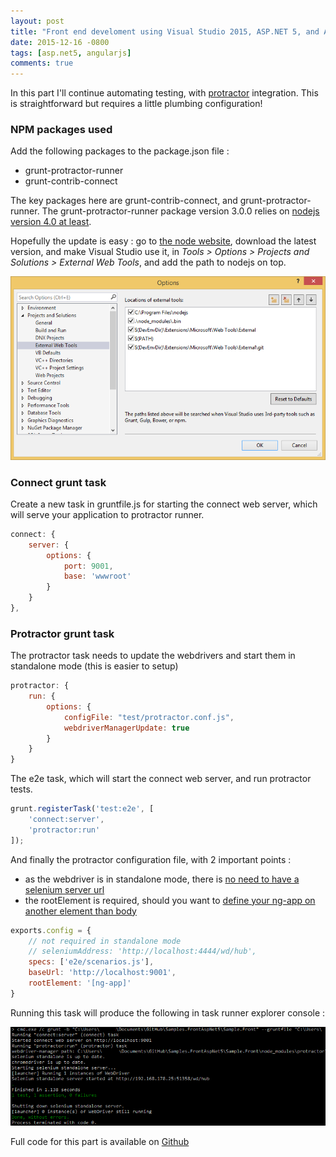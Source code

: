 ```yaml
---
layout: post
title: "Front end develoment using Visual Studio 2015, ASP.NET 5, and AngularJS - Part 3"
date: 2015-12-16 -0800
tags: [asp.net5, angularjs]
comments: true
---
```


In this part I'll continue automating testing, with [protractor](http://www.protractortest.org) integration. This is straightforward but requires a little plumbing configuration!

### NPM packages used

Add the following packages to the package.json file :

- grunt-protractor-runner
- grunt-contrib-connect

The key packages here are grunt-contrib-connect, and grunt-protractor-runner. The grunt-protractor-runner package version 3.0.0 relies on [nodejs version 4.0 at least](http://stackoverflow.com/questions/33818869/protactor-error-unexpected-token).

Hopefully the update is easy : go to [the node website](https://nodejs.org), download the latest version, and make Visual Studio use it, in _Tools > Options > Projects and Solutions > External Web Tools_, and add the path to nodejs on top.

![Visual studio config](/img/2015-12-16-node-path.png) 

### Connect grunt task

Create a new task in gruntfile.js for starting the connect web server, which will serve your application to protractor runner.

```` javascript
connect: {
	server: {
		options: {
			port: 9001,
			base: 'wwwroot'
		}
	}
},
````

### Protractor grunt task

The protractor task needs to update the webdrivers and start them in standalone mode (this is easier to setup)

```` javascript
protractor: {
	run: {
		options: {
			configFile: "test/protractor.conf.js",
			webdriverManagerUpdate: true
		}
	}
}
````

The e2e task, which will start the connect web server, and run protractor tests.

```` javascript
grunt.registerTask('test:e2e', [
	'connect:server',
	'protractor:run'
]);
````

And finally the protractor configuration file, with 2 important points : 

- as the webdriver is in standalone mode, there is [no need to have a selenium server url](http://stackoverflow.com/a/31377385/971)
- the rootElement is required, should you want to [define your ng-app on another element than body](http://stackoverflow.com/questions/28040078/no-injector-found-for-element-argument-to-gettestability)

```` javascript
exports.config = {
	// not required in standalone mode
	// seleniumAddress: 'http://localhost:4444/wd/hub',
    specs: ['e2e/scenarios.js'],
    baseUrl: 'http://localhost:9001',
    rootElement: '[ng-app]'
}
````

Running this task will produce the following in task runner explorer console :

![Protractor runner](/img/2015-12-16-protractor.png) 

Full code for this part is available on [Github](https://github.com/mathieubrun/Samples.FrontAspNet5/tree/dev-part-3)